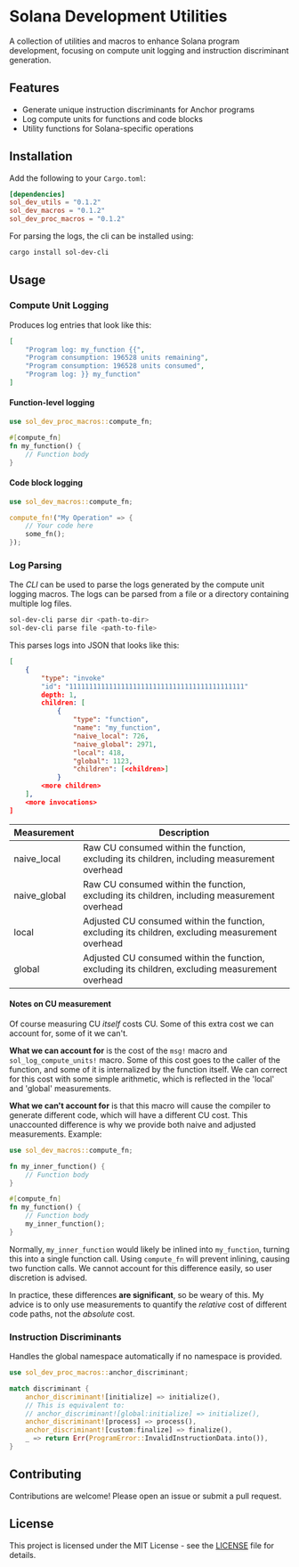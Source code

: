 # Solana Development Utilities

A collection of utilities and macros to enhance Solana program development, focusing on compute unit logging and instruction discriminant generation.

## Features

- Generate unique instruction discriminants for Anchor programs
- Log compute units for functions and code blocks
- Utility functions for Solana-specific operations

## Installation

Add the following to your `Cargo.toml`:

```toml
[dependencies]
sol_dev_utils = "0.1.2"
sol_dev_macros = "0.1.2"
sol_dev_proc_macros = "0.1.2"
```

For parsing the logs, the cli can be installed using:
```bash
cargo install sol-dev-cli
```

## Usage

### Compute Unit Logging

Produces log entries that look like this:
```json
[
    "Program log: my_function {{",
    "Program consumption: 196528 units remaining",
    "Program consumption: 196528 units consumed",
    "Program log: }} my_function"
]
```
#### Function-level logging
```rust
use sol_dev_proc_macros::compute_fn;

#[compute_fn]
fn my_function() {
    // Function body
}
```



#### Code block logging
```rust
use sol_dev_macros::compute_fn;

compute_fn!("My Operation" => {
    // Your code here
    some_fn();
});
```

### Log Parsing

The *CLI* can be used to parse the logs generated by the compute unit logging macros. 
The logs can be parsed from a file or a directory containing multiple log files.
```bash
sol-dev-cli parse dir <path-to-dir>
sol-dev-cli parse file <path-to-file>
```

This parses logs into JSON that looks like this:
```json
[
    {
        "type": "invoke"
        "id": "11111111111111111111111111111111111111111111"
        depth: 1,
        children: [
            {
                "type": "function",
                "name": "my_function",
                "naive_local": 726,
                "naive_global": 2971,
                "local": 418,
                "global": 1123,
                "children": [<children>]
            } 
        <more children>
    ],
    <more invocations>
]
```

| Measurement | Description |
|-------------|-------------|
| naive_local | Raw CU consumed within the function, excluding its children, including measurement overhead |
| naive_global | Raw CU consumed within the function, excluding its children, including measurement overhead |
| local | Adjusted CU consumed within the function, excluding its children, excluding measurement overhead |
| global | Adjusted CU consumed within the function, excluding its children, excluding measurement overhead |



#### Notes on CU measurement
Of course measuring CU *itself* costs CU. Some of this extra cost we can account for, some of it we can't.

**What we can account for** is the cost of the `msg!` macro and `sol_log_compute_units!` macro.
Some of this cost goes to the caller of the function, and some of it is internalized by the function itself.
We can correct for this cost with some simple arithmetic, which is reflected in the 'local' and 'global' measurements.

**What we can't account for** is that this macro will cause the compiler to generate different code, which will have a different CU cost.
This unaccounted difference is why we provide both naive and adjusted measurements.
Example:
```rust
use sol_dev_macros::compute_fn;

fn my_inner_function() {
    // Function body
}

#[compute_fn]
fn my_function() {
    // Function body
    my_inner_function();
}
```

Normally, `my_inner_function` would likely be inlined into `my_function`, turning this into a single function call.
Using `compute_fn` will prevent inlining, causing two function calls.
We cannot account for this difference easily, so user discretion is advised.

In practice, these differences **are significant**, so be weary of this.
My advice is to only use measurements to quantify the *relative* cost of different code paths, not the *absolute* cost.


### Instruction Discriminants
Handles the global namespace automatically if no namespace is provided.

```rust
use sol_dev_proc_macros::anchor_discriminant;

match discriminant {
    anchor_discriminant![initialize] => initialize(),
    // This is equivalent to:
    // anchor_discriminant![global:initialize] => initialize(),
    anchor_discriminant![process] => process(),
    anchor_discriminant![custom:finalize] => finalize(),
    _ => return Err(ProgramError::InvalidInstructionData.into()),
}
```


## Contributing
Contributions are welcome! Please open an issue or submit a pull request.

## License
This project is licensed under the MIT License - see the [LICENSE](LICENSE) file for details.
